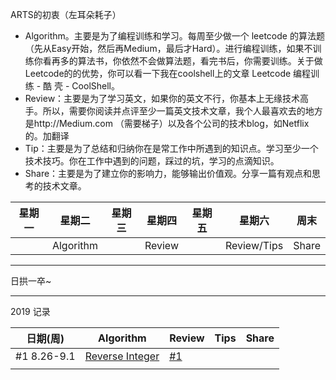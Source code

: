 ARTS的初衷（左耳朵耗子）
* Algorithm。主要是为了编程训练和学习。每周至少做一个 leetcode 的算法题（先从Easy开始，然后再Medium，最后才Hard）。进行编程训练，如果不训练你看再多的算法书，你依然不会做算法题，看完书后，你需要训练。关于做Leetcode的的优势，你可以看一下我在coolshell上的文章 Leetcode 编程训练 - 酷 壳 - CoolShell。
* Review：主要是为了学习英文，如果你的英文不行，你基本上无缘技术高手。所以，需要你阅读并点评至少一篇英文技术文章，我个人最喜欢去的地方是http://Medium.com （需要梯子）以及各个公司的技术blog，如Netflix的。加翻译
* Tip：主要是为了总结和归纳你在是常工作中所遇到的知识点。学习至少一个技术技巧。你在工作中遇到的问题，踩过的坑，学习的点滴知识。
* Share：主要是为了建立你的影响力，能够输出价值观。分享一篇有观点和思考的技术文章。

| 星期一 | 星期二 | 星期三 | 星期四 | 星期五 | 星期六 | 周末 |
| --- | --- | --- | --- | --- | --- | --- |
|  | Algorithm |  | Review |  | Review/Tips | Share |


---
日拱一卒~

---

2019 记录

| 日期(周) | Algorithm | Review | Tips | Share |
| --- | --- | --- | --- | --- |
| #1 8.26-9.1| [Reverse Integer](https://leetcode-cn.com/problems/reverse-integer/) | [#1](/2019/2019-9-1-%231.md) |  | |
|  |  |  |  | |
